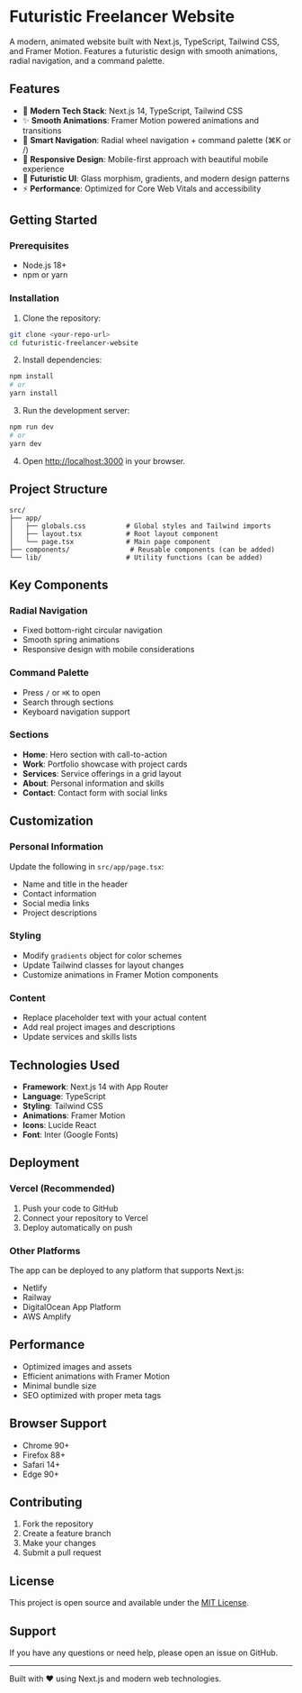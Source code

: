 # Futuristic Freelancer Website

A modern, animated website built with Next.js, TypeScript, Tailwind CSS, and Framer Motion. Features a futuristic design with smooth animations, radial navigation, and a command palette.

## Features

- 🚀 **Modern Tech Stack**: Next.js 14, TypeScript, Tailwind CSS
- ✨ **Smooth Animations**: Framer Motion powered animations and transitions
- 🎯 **Smart Navigation**: Radial wheel navigation + command palette (⌘K or /)
- 📱 **Responsive Design**: Mobile-first approach with beautiful mobile experience
- 🎨 **Futuristic UI**: Glass morphism, gradients, and modern design patterns
- ⚡ **Performance**: Optimized for Core Web Vitals and accessibility

## Getting Started

### Prerequisites

- Node.js 18+ 
- npm or yarn

### Installation

1. Clone the repository:
```bash
git clone <your-repo-url>
cd futuristic-freelancer-website
```

2. Install dependencies:
```bash
npm install
# or
yarn install
```

3. Run the development server:
```bash
npm run dev
# or
yarn dev
```

4. Open [http://localhost:3000](http://localhost:3000) in your browser.

## Project Structure

```
src/
├── app/
│   ├── globals.css          # Global styles and Tailwind imports
│   ├── layout.tsx           # Root layout component
│   └── page.tsx             # Main page component
├── components/               # Reusable components (can be added)
└── lib/                     # Utility functions (can be added)
```

## Key Components

### Radial Navigation
- Fixed bottom-right circular navigation
- Smooth spring animations
- Responsive design with mobile considerations

### Command Palette
- Press `/` or `⌘K` to open
- Search through sections
- Keyboard navigation support

### Sections
- **Home**: Hero section with call-to-action
- **Work**: Portfolio showcase with project cards
- **Services**: Service offerings in a grid layout
- **About**: Personal information and skills
- **Contact**: Contact form with social links

## Customization

### Personal Information
Update the following in `src/app/page.tsx`:
- Name and title in the header
- Contact information
- Social media links
- Project descriptions

### Styling
- Modify `gradients` object for color schemes
- Update Tailwind classes for layout changes
- Customize animations in Framer Motion components

### Content
- Replace placeholder text with your actual content
- Add real project images and descriptions
- Update services and skills lists

## Technologies Used

- **Framework**: Next.js 14 with App Router
- **Language**: TypeScript
- **Styling**: Tailwind CSS
- **Animations**: Framer Motion
- **Icons**: Lucide React
- **Font**: Inter (Google Fonts)

## Deployment

### Vercel (Recommended)
1. Push your code to GitHub
2. Connect your repository to Vercel
3. Deploy automatically on push

### Other Platforms
The app can be deployed to any platform that supports Next.js:
- Netlify
- Railway
- DigitalOcean App Platform
- AWS Amplify

## Performance

- Optimized images and assets
- Efficient animations with Framer Motion
- Minimal bundle size
- SEO optimized with proper meta tags

## Browser Support

- Chrome 90+
- Firefox 88+
- Safari 14+
- Edge 90+

## Contributing

1. Fork the repository
2. Create a feature branch
3. Make your changes
4. Submit a pull request

## License

This project is open source and available under the [MIT License](LICENSE).

## Support

If you have any questions or need help, please open an issue on GitHub.

---

Built with ❤️ using Next.js and modern web technologies.
